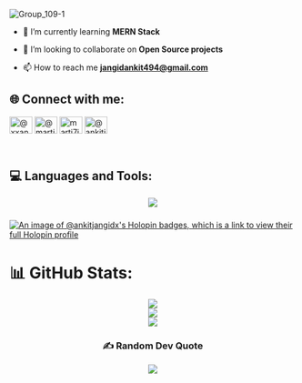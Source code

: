 
![Group_109-1](https://user-images.githubusercontent.com/100501722/218272523-19b5fce6-fea2-46c5-aa60-30d9b2bf203d.png)

<!-- <p align="left"> <img src="https://komarev.com/ghpvc/?username=ankitjangidx&label=Profile%20views&color=0e75b6&style=flat" alt="ankitjangidx" /> </p> -->

- 🌱 I’m currently learning **MERN Stack**

- 👯 I’m looking to collaborate on **Open Source projects**

- 📫 How to reach me **jangidankit494@gmail.com**

## 🌐 Connect with me:
<p align="left">
<a href="https://instagram.com/@xxankitsharmaxx" target="blank"><img align="center" src="https://raw.githubusercontent.com/rahuldkjain/github-profile-readme-generator/master/src/images/icons/Social/instagram.svg" alt="@xxankitsharmaxx" height="30" width="40" /></a>
<a href="https://www.hackerrank.com/@martinxaj" target="blank"><img align="center" src="https://raw.githubusercontent.com/rahuldkjain/github-profile-readme-generator/master/src/images/icons/Social/hackerrank.svg" alt="@martinxaj" height="30" width="40" /></a>
<a href="https://auth.geeksforgeeks.org/user/marti7jl4" target="blank"><img align="center" src="https://raw.githubusercontent.com/rahuldkjain/github-profile-readme-generator/master/src/images/icons/Social/geeks-for-geeks.svg" alt="marti7jl4" height="30" width="40" /></a>
         <a href="https://leetcode.com/ankitjangidx" target="blank"><img align="center" src="https://raw.githubusercontent.com/rahuldkjain/github-profile-readme-generator/master/src/images/icons/Social/leet-code.svg" alt="@ankitjangidx" height="30" width="40" /></a>
</p>
<br />

## 💻 Languages and Tools:
<p align="center">
<img src="https://skillicons.dev/icons?i=html,css,js,ts,vite,babel,react,redux,tailwind,materialui,npm,nodejs,express,mongodb,mysql,cpp,java,linux,py,opencv,flask,netlify,vercel,git,postman,vscode&perline=13" />        
</p>

###

[![An image of @ankitjangidx's Holopin badges, which is a link to view their full Holopin profile](https://holopin.me/ankitjangidx)](https://holopin.io/@ankitjangidx)

# 📊 GitHub Stats:
<div align="center">
         
![](https://github-readme-stats.vercel.app/api/top-langs/?username=ankitjangidx&theme=omni&hide_border=false&include_all_commits=false&count_private=false&layout=compact) <br/>
![](https://github-readme-stats.vercel.app/api?username=ankitjangidx&theme=omni&hide_border=false&include_all_commits=false&count_private=false)<br/>
![](https://github-readme-streak-stats.herokuapp.com/?user=ankitjangidx&theme=omni&hide_border=false)<br/>



### ✍️ Random Dev Quote
![](https://quotes-github-readme.vercel.app/api?type=horizontal&theme=radical)
         
  </div>
